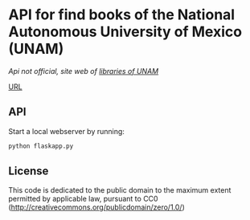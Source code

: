 # API for find books of the National Autonomous University of Mexico (UNAM)
*Api not official, site web of [libraries of UNAM](http://bibliotecas.unam.mx/)* 

[URL](http://bapi-rgcn.rhcloud.com/)


## API
Start a local webserver by running:

```bash
python flaskapp.py
```

## License
This code is dedicated to the public domain to the maximum extent permitted by applicable law, pursuant to CC0 (http://creativecommons.org/publicdomain/zero/1.0/)
